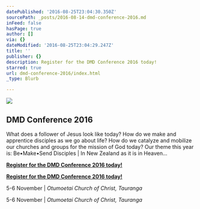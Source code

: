 ```yaml
---
datePublished: '2016-08-25T23:04:30.350Z'
sourcePath: _posts/2016-08-14-dmd-conference-2016.md
inFeed: false
hasPage: true
author: []
via: {}
dateModified: '2016-08-25T23:04:29.247Z'
title: ''
publisher: {}
description: Register for the DMD Conference 2016 today!
starred: true
url: dmd-conference-2016/index.html
_type: Blurb

---
```

![](https://the-grid-user-content.s3-us-west-2.amazonaws.com/2355ce3b-c4ee-40ae-b847-b539a4a61395.png)

<article style=""><h1>DMD Conference 2016</h1><p>What does a follower of Jesus look like today? How do we make and apprentice disciples as we go about life? How do we catalyze and mobilize our churches and groups for the mission of God today? Our theme this year is: Be•Make•Send Disciples | In New Zealand as it is in Heaven...</p></article>

**[Register for the DMD Conference 2016 today!][0]**

**[Register for the DMD Conference 2016 today!][0]**

5-6 November | _Otumoetai Church of Christ, Tauranga_

5-6 November | _Otumoetai Church of Christ, Tauranga_

[0]: http://dmdconference2016.eventbrite.co.nz/
